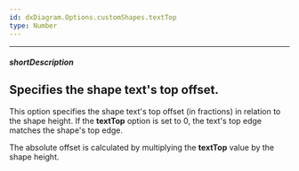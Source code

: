 ```yaml
---
id: dxDiagram.Options.customShapes.textTop
type: Number
---
```

---
##### shortDescription
Specifies the shape text's top offset.
---
This option specifies the shape text's top offset (in fractions) in relation to the shape height. If the **textTop** option is set to 0, the text's top edge matches the shape's top edge.

The absolute offset is calculated by multiplying the **textTop** value by the shape height.